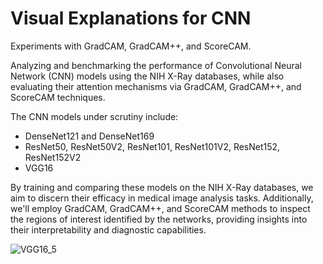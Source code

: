 # Visual Explanations for CNN
Experiments with GradCAM, GradCAM++, and ScoreCAM.

Analyzing and benchmarking the performance of Convolutional Neural Network (CNN) models using the NIH X-Ray databases, while also evaluating their attention mechanisms via GradCAM, GradCAM++, and ScoreCAM techniques.

The CNN models under scrutiny include:

- DenseNet121 and DenseNet169
- ResNet50, ResNet50V2, ResNet101, ResNet101V2, ResNet152, ResNet152V2
- VGG16

By training and comparing these models on the NIH X-Ray databases, we aim to discern their efficacy in medical image analysis tasks. Additionally, we'll employ GradCAM, GradCAM++, and ScoreCAM methods to inspect the regions of interest identified by the networks, providing insights into their interpretability and diagnostic capabilities.

![VGG16_5](https://github.com/matteuscruz/Visual-Explanations-for-CNN/assets/31227449/a2f1871a-a87c-4b25-957e-75bf36340895)

